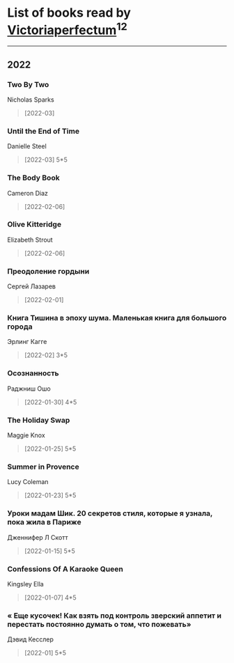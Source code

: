 # List of books read by [Victoriaperfectum](https://plus.google.com/u/0/117396356938980769291/)<sup>12</sup>
---

## 2022

### Two By Two
Nicholas Sparks
> [2022-03] 


### Until the End of Time
Danielle Steel
> [2022-03] 5*5


### The Body Book
Cameron Diaz
> [2022-02-06] 


### Olive Kitteridge
Elizabeth Strout
> [2022-02-06] 


### Преодоление гордыни
Сергей Лазарев
> [2022-02-01] 


### Книга Тишина в эпоху шума. Маленькая книга для большого города
Эрлинг Кагге
> [2022-02] 3*5


### Осознанность
Раджниш Ошо
> [2022-01-30] 4*5


### The Holiday Swap
Maggie Knox
> [2022-01-25] 5*5


### Summer in Provence
Lucy Coleman
> [2022-01-23] 5*5


### Уроки мадам Шик. 20 секретов стиля, которые я узнала, пока жила в Париже
Дженнифер Л Скотт
> [2022-01-15] 5*5


### Confessions Of A Karaoke Queen
Kingsley Ella
> [2022-01-07] 4*5


### « Еще кусочек! Как взять под контроль зверский аппетит и перестать постоянно думать о том, что пожевать»
Дэвид Кесслер
> [2022-01] 5*5




